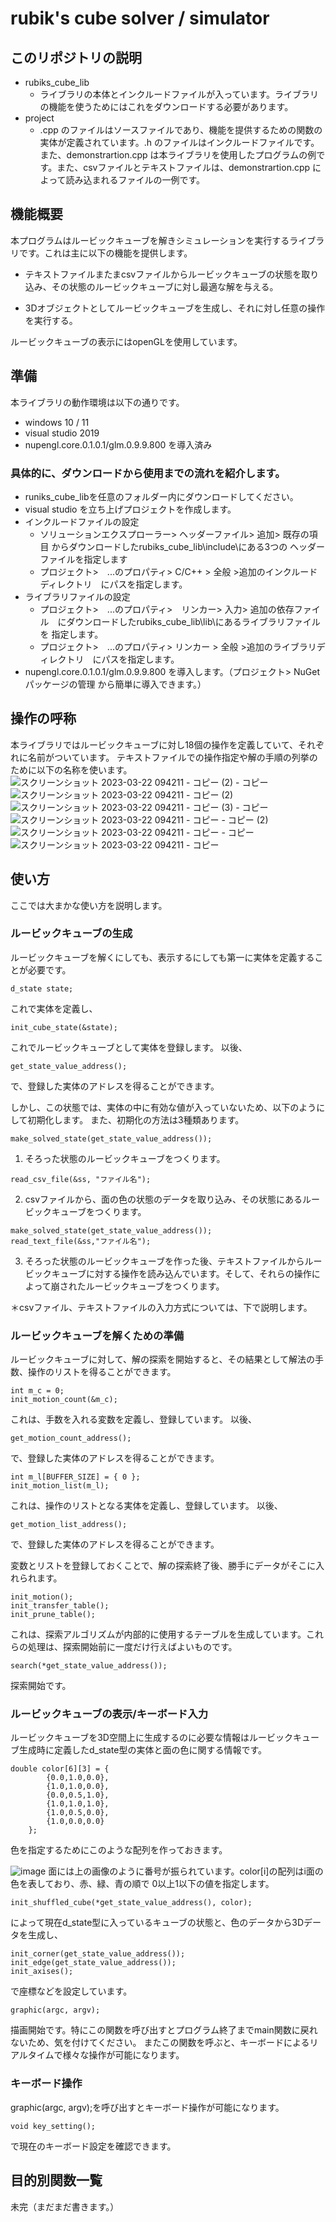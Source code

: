 # rubik's cube solver / simulator

## このリポジトリの説明
* rubiks_cube_lib
  * ライブラリの本体とインクルードファイルが入っています。ライブラリの機能を使うためにはこれをダウンロードする必要があります。
* project
  * .cpp のファイルはソースファイルであり、機能を提供するための関数の実体が定義されています。.h のファイルはインクルードファイルです。
  また、demonstrartion.cpp は本ライブラリを使用したプログラムの例です。また、csvファイルとテキストファイルは、demonstrartion.cpp に
  よって読み込まれるファイルの一例です。
## 機能概要

本プログラムはルービックキューブを解きシミュレーションを実行するライブラリです。これは主に以下の機能を提供します。

* テキストファイルまたまcsvファイルからルービックキューブの状態を取り込み、その状態のルービックキューブに対し最適な解を与える。

* 3Dオブジェクトとしてルービックキューブを生成し、それに対し任意の操作を実行する。

ルービックキューブの表示にはopenGLを使用しています。

## 準備

本ライブラリの動作環境は以下の通りです。
* windows 10 / 11
* visual studio 2019
* nupengl.core.0.1.0.1/glm.0.9.9.800 を導入済み

### 具体的に、ダウンロードから使用までの流れを紹介します。

* runiks_cube_libを任意のフォルダー内にダウンロードしてください。
* visual studio を立ち上げプロジェクトを作成します。
* インクルードファイルの設定
  * ソリューションエクスプローラー> ヘッダーファイル> 追加> 既存の項目 からダウンロードしたrubiks_cube_lib\include\にある3つの
  ヘッダーファイルを指定します
  * プロジェクト>　...のプロパティ> C/C++ > 全般 >追加のインクルードディレクトリ　にパスを指定します。
* ライブラリファイルの設定
  * プロジェクト>　...のプロパティ>　リンカー> 入力> 追加の依存ファイル　にダウンロードしたrubiks_cube_lib\lib\にあるライブラリファイルを
  指定します。
  * プロジェクト>　...のプロパティ> リンカー > 全般 >追加のライブラリディレクトリ　にパスを指定します。
* nupengl.core.0.1.0.1/glm.0.9.9.800 を導入します。（プロジェクト> NuGetパッケージの管理 から簡単に導入できます。）
## 操作の呼称

本ライブラリではルービックキューブに対し18個の操作を定義していて、それぞれに名前がついています。
テキストファイルでの操作指定や解の手順の列挙のために以下の名称を使います。
![スクリーンショット 2023-03-22 094211 - コピー (2) - コピー](https://user-images.githubusercontent.com/123747386/226789689-7c2956ba-487d-4742-abc9-afa17605c84a.png)
![スクリーンショット 2023-03-22 094211 - コピー (2)](https://user-images.githubusercontent.com/123747386/226789722-a3f18efc-6403-477b-8466-733752f93e11.png)
![スクリーンショット 2023-03-22 094211 - コピー (3) - コピー](https://user-images.githubusercontent.com/123747386/226789730-295569f2-25b5-453a-a670-af6c8ef7bb59.png)
![スクリーンショット 2023-03-22 094211 - コピー - コピー (2)](https://user-images.githubusercontent.com/123747386/226793400-263b9682-4692-4933-a7fb-86e2398dd212.png)
![スクリーンショット 2023-03-22 094211 - コピー - コピー](https://user-images.githubusercontent.com/123747386/226793428-f30d52be-f583-49bd-8d9a-133fea09c5d2.png)
![スクリーンショット 2023-03-22 094211 - コピー](https://user-images.githubusercontent.com/123747386/226793457-d35b2d02-618b-44c0-bc4f-2d00fe8cbcb9.png)

## 使い方
ここでは大まかな使い方を説明します。
### ルービックキューブの生成
ルービックキューブを解くにしても、表示するにしても第一に実体を定義することが必要です。
```
d_state state;
```
これで実体を定義し、
```
init_cube_state(&state);
```
これでルービックキューブとして実体を登録します。
以後、
```
get_state_value_address();
```
で、登録した実体のアドレスを得ることができます。

しかし、この状態では、実体の中に有効な値が入っていないため、以下のようにして初期化します。
また、初期化の方法は3種類あります。
```
make_solved_state(get_state_value_address());
```
1. そろった状態のルービックキューブをつくります。
```
read_csv_file(&ss, "ファイル名");
```
2. csvファイルから、面の色の状態のデータを取り込み、その状態にあるルービックキューブをつくります。
```
make_solved_state(get_state_value_address());
read_text_file(&ss,"ファイル名");
```
3. そろった状態のルービックキューブを作った後、テキストファイルからルービックキューブに対する操作を読み込んでいます。そして、それらの操作によって崩されたルービックキューブをつくります。

＊csvファイル、テキストファイルの入力方式については、下で説明します。

### ルービックキューブを解くための準備
ルービックキューブに対して、解の探索を開始すると、その結果として解法の手数、操作のリストを得ることができます。
```
int m_c = 0;
init_motion_count(&m_c);
```
これは、手数を入れる変数を定義し、登録しています。
以後、
```
get_motion_count_address();
```
で、登録した実体のアドレスを得ることができます。

```
int m_l[BUFFER_SIZE] = { 0 };
init_motion_list(m_l);
```
これは、操作のリストとなる実体を定義し、登録しています。
以後、
```
get_motion_list_address();
```
で、登録した実体のアドレスを得ることができます。

変数とリストを登録しておくことで、解の探索終了後、勝手にデータがそこに入れられます。
```
init_motion();
init_transfer_table();
init_prune_table();
```
これは、探索アルゴリズムが内部的に使用するテーブルを生成しています。これらの処理は、探索開始前に一度だけ行えばよいものです。
```
search(*get_state_value_address());
```
探索開始です。

### ルービックキューブの表示/キーボード入力
ルービックキューブを3D空間上に生成するのに必要な情報はルービックキューブ生成時に定義したd_state型の実体と面の色に関する情報です。
```
double color[6][3] = {
		{0.0,1.0,0.0},
		{1.0,1.0,0.0},
		{0.0,0.5,1.0},
		{1.0,1.0,1.0},
		{1.0,0.5,0.0},
		{1.0,0.0,0.0}
	};
```
色を指定するためにこのような配列を作っておきます。

![image](https://user-images.githubusercontent.com/123747386/226779234-db39604a-8952-4cae-abad-452700fbf27e.png)
面には上の画像のように番号が振られています。color[i]の配列はi面の色を表しており、赤、緑、青の順で
0以上1以下の値を指定します。

```
init_shuffled_cube(*get_state_value_address(), color);
```
によって現在d_state型に入っているキューブの状態と、色のデータから3Dデータを生成し、
```
init_corner(get_state_value_address());
init_edge(get_state_value_address());
init_axises();
```
で座標などを設定しています。
```
graphic(argc, argv);
```
描画開始です。特にこの関数を呼び出すとプログラム終了までmain関数に戻れないため、気を付けてください。
またこの関数を呼ぶと、キーボードによるリアルタイムで様々な操作が可能になります。

### キーボード操作
graphic(argc, argv);を呼び出すとキーボード操作が可能になります。

```
void key_setting();
```
で現在のキーボード設定を確認できます。
## 目的別関数一覧

未完（まだまだ書きます。）


